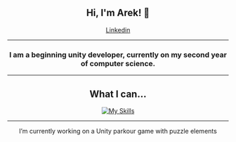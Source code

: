 <div style="text-align: center;">

## Hi, I'm Arek! 👋
[Linkedin](https://www.twojastrona.com)

---
### I am a beginning unity developer, currently on my second year of computer science.
---
## What I can...
[![My Skills](https://skillicons.dev/icons?i=cs,rider,unity,java,idea,blender,ps)](https://skillicons.dev)

---
I’m currently working on a Unity parkour game with puzzle elements
</div>
